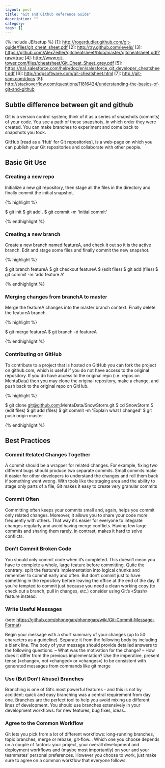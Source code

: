 ```yaml
---
layout: post
title: "Git and Github Reference Guide"
description: ""
category: 
tags: []
---
```

{% include JB/setup %}
[1]: http://rogerdudler.github.com/git-guide/files/git_cheat_sheet.pdf
[2]: http://try.github.com/levels/
[3]: https://github.com/AlexZeitler/gitcheatsheet/blob/master/gitcheatsheet.pdf?raw=true
[4]: http://www.git-tower.com/files/cheatsheet/Git_Cheat_Sheet_grey.pdf
[5]: https://na1.salesforce.com/help/doc/en/salesforce_git_developer_cheatsheet.pdf
[6]: http://ndpsoftware.com/git-cheatsheet.html
[7]: http://git-scm.com/docs
[8]: http://stackoverflow.com/questions/11816424/understanding-the-basics-of-git-and-github

## Subtle difference between git and github
Git is a version control system; think of it as a series of snapshots (commits)
of your code. You see a path of these snapshots, in which order they were
created. You can make branches to experiment and come back to snapshots you
took.

GitHub [read as a ‘Hub’ for Git repositories], is a web-page on which you can
publish your Git repositories and collaborate with other people.


## Basic Git Use
### Creating a new repo
Initialize a new git repository, then stage all the files in the directory and
finally commit the initial snapshot.

{% highlight %}

$ git init
$ git add .
$ git commit -m 'initial commit'

{% endhighlight %}

### Creating a new branch
Create a new branch named featureA, and check it out so it is the active
branch. Edit and stage some files and finally commit the new snapshot.

{% highlight %}

$ git branch featureA
$ git checkout featureA
$ (edit files)
$ git add (files)
$ git commit -m 'add feature A'

{% endhighlight %}

### Merging changes from branchA to master
Merge the featureA changes into the master branch context. Finally delete the
featureA branch.

{% highlight %}

$ git merge featureA
$ git branch -d featureA

{% endhighlight %}

### Contributing on GitHub
To contribute to a project that is hosted on GitHub you can fork the project on
github.com, which is useful if you do not have access to the original
repository.  If you do have access to the original repo (i.e. repos on
MehtaData) then you may clone the original repository, make a change, and push
back to the original repo on GitHub.

{% highlight %}

$ git clone git@github.com:MehtaData/SnowStorm.git
$ cd SnowStorm
$ (edit files)
$ git add (files)
$ git commit -m 'Explain what I changed'
$ git push origin master

{% endhighlight %}

## Best Practices
### Commit Related Changes Together
A commit should be a wrapper for related changes. For example, fixing two
different bugs should produce two separate commits. Small commits make it
easier for other developers to understand the changes and roll them back if
something went wrong. With tools like the staging area and the ability to stage
only parts of a file, Git makes it easy to create very granular commits

### Commit Often
Committing often keeps your commits small and, again, helps you commit only
related changes. Moreover, it allows you to share your code more frequently
with others. That way it‘s easier for everyone to integrate changes regularly
and avoid having merge conflicts. Having few large commits and sharing them
rarely, in contrast, makes it hard to solve conflicts. 

### Don’t Commit Broken Code
You should only commit code when it‘s completed. This doesn‘t mean you have to
complete a whole, large feature before committing. Quite the contrary: split
the feature‘s implementation into logical chunks and remember to commit early
and often. But don‘t commit just to have something in the repository before
leaving the office at the end of the day. If you‘re tempted to commit just
because you need a clean working copy (to check out a branch, pull in changes,
etc.) consider using Git‘s «Stash» feature instead.

### Write Useful Messages
(see: https://github.com/phonegap/phonegap/wiki/Git-Commit-Message-Format)

Begin your message with a short summary of your changes (up to 50 characters as
a guideline). Separate it from the following body by including a blank line.
The body of your message should provide detailed answers to the following
questions: 
– What was the motivation for the change?
– How does it differ from the previous implementation?
Use the imperative, present tense («change», not «changed» or «changes») to be
consistent with generated messages from commands like git merge

### Use (But Don’t Abuse) Branches
Branching is one of Git‘s most powerful features - and this is not by accident:
quick and easy branching was a central requirement from day one. Branches are
the perfect tool to help you avoid mixing up different lines of development.
You should use branches extensively in your development workflows: for new
features, bug fixes, ideas… 

### Agree to the Common Workflow
Git lets you pick from a lot of different workflows: long-running branches,
topic branches, merge or rebase, git-flow… Which one you choose depends on a
couple of factors: your project, your overall development and deployment
workflows and (maybe most importantly) on your and your teammates‘ personal
preferences. However you choose to work, just make sure to agree on a common
workflow that everyone follows. 


